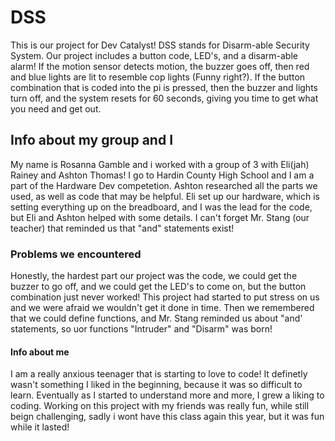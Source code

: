 # DSS
This is our project for Dev Catalyst! DSS stands for Disarm-able Security System. Our project includes a button code, LED's, and a disarm-able alarm! If the motion sensor detects motion, the buzzer goes off, then red and blue lights are lit to resemble cop lights (Funny right?). If the button combination that is coded into the pi is pressed, then the buzzer and lights turn off, and the system resets for 60 seconds, giving you time to get what you need and get out.

## Info about my group and I
My name is Rosanna Gamble and i worked with a group of 3 with Eli(jah) Rainey and Ashton Thomas!
I go to Hardin County High School and I am a part of the Hardware Dev competetion.
Ashton researched all the parts we used, as well as code that may be helpful. Eli set up our hardware, which is setting everything up on the breadboard, and I was the lead for the code, but Eli and Ashton helped with some details. I can't forget Mr. Stang (our teacher) that reminded us that "and" statements exist!

### Problems we encountered
Honestly, the hardest part our project was the code, we could get the buzzer to go off, and we could get the LED's to come on, but the button combination just never worked! This project had started to put stress on us and we were afraid we wouldn't get it done in time. Then we remembered that we could define functions, and Mr. Stang reminded us about "and' statements, so uor functions "Intruder" and "Disarm" was born!

#### Info about me
I am a really anxious teenager that is starting to love to code! It definetly wasn't something I liked in the beginning, because it was so difficult to learn. Eventually as I started to understand more and more, I grew a liking to coding. Working on this project with my friends was really fun, while still beign challenging, sadly i wont have this class again this year, but it was fun while it lasted!

